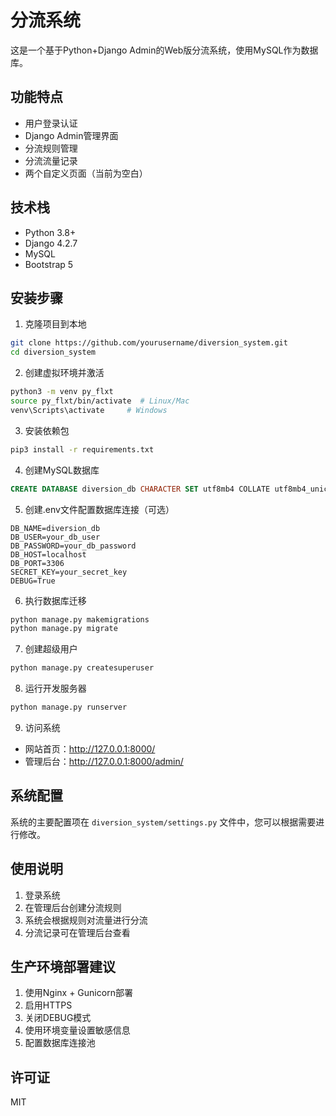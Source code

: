 # 分流系统

这是一个基于Python+Django Admin的Web版分流系统，使用MySQL作为数据库。

## 功能特点

- 用户登录认证
- Django Admin管理界面
- 分流规则管理
- 分流流量记录
- 两个自定义页面（当前为空白）

## 技术栈

- Python 3.8+
- Django 4.2.7
- MySQL
- Bootstrap 5

## 安装步骤

1. 克隆项目到本地

```bash
git clone https://github.com/yourusername/diversion_system.git
cd diversion_system
```

2. 创建虚拟环境并激活

```bash
python3 -m venv py_flxt
source py_flxt/bin/activate  # Linux/Mac
venv\Scripts\activate     # Windows
```

3. 安装依赖包

```bash
pip3 install -r requirements.txt
```

4. 创建MySQL数据库

```sql
CREATE DATABASE diversion_db CHARACTER SET utf8mb4 COLLATE utf8mb4_unicode_ci;
```

5. 创建.env文件配置数据库连接（可选）

```
DB_NAME=diversion_db
DB_USER=your_db_user
DB_PASSWORD=your_db_password
DB_HOST=localhost
DB_PORT=3306
SECRET_KEY=your_secret_key
DEBUG=True
```

6. 执行数据库迁移

```bash
python manage.py makemigrations
python manage.py migrate
```

7. 创建超级用户

```bash
python manage.py createsuperuser
```

8. 运行开发服务器

```bash
python manage.py runserver
```

9. 访问系统

- 网站首页：http://127.0.0.1:8000/
- 管理后台：http://127.0.0.1:8000/admin/

## 系统配置

系统的主要配置项在 `diversion_system/settings.py` 文件中，您可以根据需要进行修改。

## 使用说明

1. 登录系统
2. 在管理后台创建分流规则
3. 系统会根据规则对流量进行分流
4. 分流记录可在管理后台查看

## 生产环境部署建议

1. 使用Nginx + Gunicorn部署
2. 启用HTTPS
3. 关闭DEBUG模式
4. 使用环境变量设置敏感信息
5. 配置数据库连接池

## 许可证

MIT 